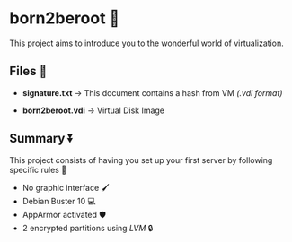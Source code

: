 # born2beroot 👶

This project aims to introduce you to the wonderful world of virtualization.

## Files 📁
- **signature.txt** -> This document contains a hash from VM *(.vdi format)*

- **born2beroot.vdi** -> Virtual Disk Image

## Summary ⏬

This project consists of having you set up your first server by following specific rules 🔽

- No graphic interface 🖌️
- Debian Buster 10 💻
- AppArmor activated 🛡️
- 2 encrypted partitions using *LVM* 🔒

